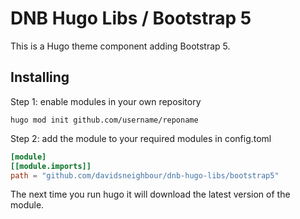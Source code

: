 # DNB Hugo Libs / Bootstrap 5

This is a Hugo theme component adding Bootstrap 5. 

## Installing

Step 1: enable modules in your own repository

```shell script
hugo mod init github.com/username/reponame
```

Step 2: add the module to your required modules in config.toml

```toml
[module]
[[module.imports]]
path = "github.com/davidsneighbour/dnb-hugo-libs/bootstrap5"
```

The next time you run hugo it will download the latest version of the module.
